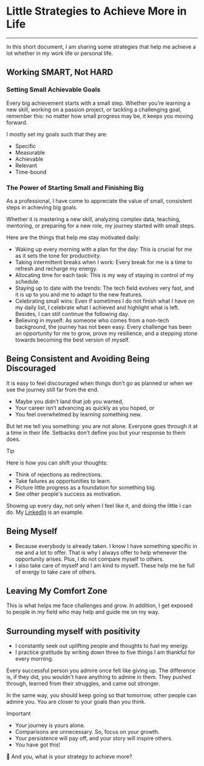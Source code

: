 # Little Strategies to Achieve More in Life
----

In this short document, I am sharing some strategies that help me achieve a lot whether in my work life or personal life.  

## Working SMART, Not HARD

### Setting Small Achievable Goals  
Every big achievement starts with a small step. Whether you’re learning a new skill, working on a passion project, or tackling a challenging goal, remember this: no matter how small progress may be, it keeps you moving forward.  

I mostly set my goals such that they are:  
* Specific
* Measurable
* Achievable
* Relevant
* Time-bound

### The Power of Starting Small and Finishing Big
As a professional, I have come to appreciate the value of small, consistent steps in achieving big goals. 

Whether it is mastering a new skill, analyzing complex data, teaching, mentoring, or preparing for a new role, my journey started with small steps.

Here are the things that help me stay motivated daily:  
* Waking up every morning with a plan for the day: This is crucial for me as it sets the tone for productivity.
* Taking intermittent breaks when I work: Every break for me is a time to refresh and recharge my energy.
* Allocating time for each task: This is my way of staying in control of my schedule.
* Staying up to date with the trends: The tech field evolves very fast, and it is up to you and me to adapt to the new features.
* Celebrating small wins: Even if sometimes I do not finish what I have on my daily list, I celebrate what I achieved and highlight what is left. Besides, I can still continue the following day.
* Believing in myself: As someone who comes from a non-tech background, the journey has not been easy. Every challenge has been an opportunity for me to grow, prove my resilience, and a stepping stone towards becoming the best version of myself. 

## Being Consistent and Avoiding Being Discouraged
It is easy to feel discouraged when things don’t go as planned or when we see the journey still far from the end. 

* Maybe you didn’t land that job you wanted,
* Your career isn’t advancing as quickly as you hoped, or
* You feel overwhelmed by learning something new.  

But let me tell you something: you are not alone. Everyone goes through it at a time in their life. Setbacks don’t define you but your response to them does.  

> [!Tip]
> Here is how you can shift your thoughts:  
> * Think of rejections as redirections.
> * Take failures as opportunities to learn.
> * Picture little progress as a foundation for something big.
> * See other people's success as motivation.

Showing up every day, not only when I feel like it, and doing the little I can do. My [LinkedIn](https://www.linkedin.com/in/edwigesongong/) is an example.

## Being Myself
* Because everybody is already taken. I know I have something specific in me and a lot to offer. That is why I always offer to help whenever the opportunity arises. Plus, I do not compare myself to others.
* I also take care of myself and I am kind to myself. These help me be full of energy to take care of others.

## Leaving My Comfort Zone
This is what helps me face challenges and grow. In addition, I get exposed to people in my field who may help and guide me on my way. 

## Surrounding myself with positivity
* I constantly seek out uplifting people and thoughts to fuel my energy. 
* I practice gratitude by writing down three to five things I am thankful for every morning.  

Every successful person you admire once felt like giving up. The difference is, if they did, you wouldn't have anything to admire in them. They pushed through, learned from their struggles, and came out stronger.

In the same way, you should keep going so that tomorrow, other people can admire you. You are closer to your goals than you think.  

> [!Important]
> * Your journey is yours alone.
> * Comparisons are unnecessary. So, focus on your growth.
> * Your persistence will pay off, and your story will inspire others.
> * You have got this!  

📌 And you, what is your strategy to achieve more?

